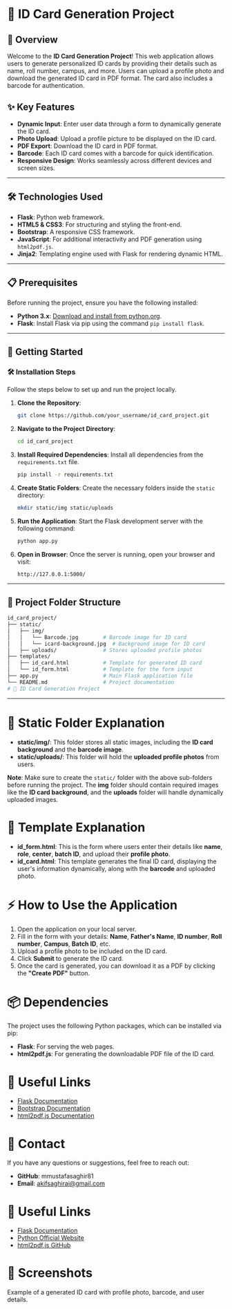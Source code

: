 # 📇 ID Card Generation Project

## 🌟 Overview
Welcome to the **ID Card Generation Project**! This web application allows users to generate personalized ID cards by providing their details such as name, roll number, campus, and more. Users can upload a profile photo and download the generated ID card in PDF format. The card also includes a barcode for authentication.

## ✨ Key Features
- **Dynamic Input**: Enter user data through a form to dynamically generate the ID card.
- **Photo Upload**: Upload a profile picture to be displayed on the ID card.
- **PDF Export**: Download the ID card in PDF format.
- **Barcode**: Each ID card comes with a barcode for quick identification.
- **Responsive Design**: Works seamlessly across different devices and screen sizes.

---

## 🛠️ Technologies Used
- **Flask**: Python web framework.
- **HTML5 & CSS3**: For structuring and styling the front-end.
- **Bootstrap**: A responsive CSS framework.
- **JavaScript**: For additional interactivity and PDF generation using `html2pdf.js`.
- **Jinja2**: Templating engine used with Flask for rendering dynamic HTML.

---

## 📋 Prerequisites

Before running the project, ensure you have the following installed:
- **Python 3.x**: [Download and install from python.org](https://www.python.org/downloads/).
- **Flask**: Install Flask via pip using the command `pip install flask`.

---

## 🚀 Getting Started

### 🛠️ Installation Steps

Follow the steps below to set up and run the project locally.

1. **Clone the Repository**:
    ```bash
    git clone https://github.com/your_username/id_card_project.git
    ```

2. **Navigate to the Project Directory**:
    ```bash
    cd id_card_project
    ```

3. **Install Required Dependencies**:
    Install all dependencies from the `requirements.txt` file.
    ```bash
    pip install -r requirements.txt
    ```

4. **Create Static Folders**:
    Create the necessary folders inside the `static` directory:
    ```bash
    mkdir static/img static/uploads
    ```

5. **Run the Application**:
    Start the Flask development server with the following command:
    ```bash
    python app.py
    ```

6. **Open in Browser**:
    Once the server is running, open your browser and visit:
    ```bash
    http://127.0.0.1:5000/
    ```

---
## 📂 Project Folder Structure

```bash
id_card_project/
├── static/
│   ├── img/
│   │   └── Barcode.jpg        # Barcode image for ID card
│   │   └── icard-background.jpg  # Background image for ID card
│   ├── uploads/               # Stores uploaded profile photos
├── templates/
│   ├── id_card.html           # Template for generated ID card
│   └── id_form.html           # Template for the form input
├── app.py                     # Main Flask application file
└── README.md                  # Project documentation
# 📇 ID Card Generation Project
```
---

# 📁 Static Folder Explanation

- **static/img/**: This folder stores all static images, including the **ID card background** and the **barcode image**.
- **static/uploads/**: This folder will hold the **uploaded profile photos** from users.

**Note**: Make sure to create the `static/` folder with the above sub-folders before running the project. The **img** folder should contain required images like the **ID card background**, and the **uploads** folder will handle dynamically uploaded images.


# 📝 Template Explanation

- **id_form.html**: This is the form where users enter their details like **name**, **role**, **center**, **batch ID**, and upload their **profile photo**.
- **id_card.html**: This template generates the final ID card, displaying the user's information dynamically, along with the **barcode** and uploaded photo.

# ⚡ How to Use the Application

1. Open the application on your local server.
2. Fill in the form with your details: **Name**, **Father's Name**, **ID number**, **Roll number**, **Campus**, **Batch ID**, etc.
3. Upload a profile photo to be included on the ID card.
4. Click **Submit** to generate the ID card.
5. Once the card is generated, you can download it as a PDF by clicking the **"Create PDF"** button.

# 📦 Dependencies

The project uses the following Python packages, which can be installed via pip:

- **Flask**: For serving the web pages.
- **html2pdf.js**: For generating the downloadable PDF file of the ID card.

# 📑 Useful Links

- [Flask Documentation](https://flask.palletsprojects.com/)
- [Bootstrap Documentation](https://getbootstrap.com/)
- [html2pdf.js Documentation](https://github.com/ephremme/html2pdf.js)

# 📧 Contact

If you have any questions or suggestions, feel free to reach out:

- **GitHub**: mmustafasaghir81
- **Email**: akifsaghirai@gmail.com

# 🔗 Useful Links

- [Flask Documentation](https://flask.palletsprojects.com/)
- [Python Official Website](https://www.python.org/)
- [html2pdf.js GitHub](https://github.com/ephremme/html2pdf.js)

# 🎉 Screenshots

Example of a generated ID card with profile photo, barcode, and user details.

